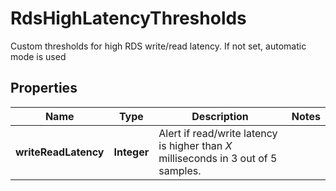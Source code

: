 

# RdsHighLatencyThresholds

Custom thresholds for high RDS write/read latency. If not set, automatic mode is used

## Properties

| Name | Type | Description | Notes |
|------------ | ------------- | ------------- | -------------|
|**writeReadLatency** | **Integer** | Alert if read/write latency is higher than *X* milliseconds in 3 out of 5 samples. |  |




